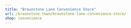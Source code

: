 ```yaml
---
title: "Braunstone Lane Convenience Store"
url: /braunstone-town/braunstone-lane-convenience-store/
shop: convenience
---
```

